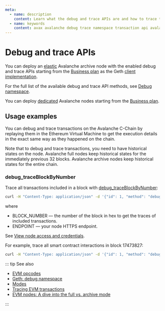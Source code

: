 ```yaml
---
meta:
  - name: description
    content: Learn what the debug and trace APIs are and how to trace transactions on the Avalanche C-Chain.
  - name: keywords
    content: avax avalanche debug trace namespace transaction api avalanchego
---
```


# Debug and trace APIs

You can deploy an [elastic](/glossary/elastic-node) Avalanche archive node with the enabled debug and trace APIs starting from the <a href="https://chainstack.com/pricing/" target="_blank">Business plan</a> as the Geth [client implementation](/operations/ethereum/clients).

For the full list of the available debug and trace API methods, see [Debug namespace](https://geth.ethereum.org/docs/rpc/ns-debug).

You can deploy [dedicated](/glossary/dedicated-node) Avalanche nodes starting from the <a href="https://chainstack.com/pricing/" target="_blank">Business plan</a>.


## Usage examples

You can debug and trace transactions on the Avalanche C-Chain by replaying them in the Ethereum Virtual Machine to get the execution details in the exact same way as they happened on the chain.

Note that to debug and trace transactions, you need to have historical states on the node. Avalanche full nodes keep historical states for the immediately previous 32 blocks. Avalanche archive nodes keep historical states for the entire chain.

### debug_traceBlockByNumber

Trace all transactions included in a block with [debug_traceBlockByNumber](https://geth.ethereum.org/docs/rpc/ns-debug#debug_traceblockbynumber):

``` sh
curl -H "Content-Type: application/json" -d '{"id": 1, "method": "debug_traceBlockByNumber", "params": ["BLOCK_NUMBER"]}' ENDPOINT
```

where

* BLOCK_NUMBER — the number of the block in hex to get the traces of included transactions.
* ENDPOINT — your node HTTPS endpoint.

See [View node access and credentials](/platform/view-node-access-and-credentials).

For example, trace all smart contract interactions in block 17473827:

``` sh
curl -H "Content-Type: application/json" -d '{"id": 1, "method": "debug_traceBlockByNumber", "params": ["0x10AA123", {"tracer": "callTracer"}]}' https://nd-123-456-789.p2pify.com/3c6e0b8a9c15224a8228b9a98ca1531d
```

::: tip See also

* [EVM opcodes](https://ethereum.org/en/developers/docs/evm/opcodes)
* [Geth: debug namespace](https://geth.ethereum.org/docs/rpc/ns-debug)
* [Modes](/operations/avalanche/modes)
* <a href="https://support.chainstack.com/hc/en-us/articles/900003400806-Tracing-EVM-transactions" target="_blank">Tracing EVM transactions</a>
* <a href="https://chainstack.com/evm-nodes-a-dive-into-the-full-vs-archive-mode/" target="_blank">EVM nodes: A dive into the full vs. archive mode </a>

:::
